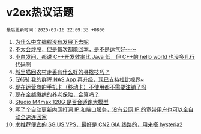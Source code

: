 # v2ex热议话题

`最后更新时间：2025-03-16 22:09:33 +0800`

1. [为什么中文编程没有发展下去呢](https://www.v2ex.com/t/1118805)
1. [不太会炒股，但是每次都能回本，是不是运气好～～](https://www.v2ex.com/t/1118760)
1. [小白发问，都说 C++开发效率比 Java 低，但 C++的 hello world 也没多几行代码啊](https://www.v2ex.com/t/1118729)
1. [城里猫回农村走丢有什么好的寻找技巧？](https://www.v2ex.com/t/1118756)
1. [[送码] 我的群晖 NAS App 再升级，现已支持杜比视界~](https://www.v2ex.com/t/1118750)
1. [现在运营商的手机卡（移动卡）不使用都不需要注销了吗](https://www.v2ex.com/t/1118746)
1. [现在全额缴纳的养老保险，合算吗？](https://www.v2ex.com/t/1118798)
1. [Studio M4max 128G 是否合适跑大模型](https://www.v2ex.com/t/1118789)
1. [写了个自动更新内网打洞 IP 和端口服务，没有公网 IP 的宽带用户也可以全自动全速连回家](https://www.v2ex.com/t/1118793)
1. [求推荐便宜的 SG US VPS，最好是 CN2 GIA 线路的，用来搭 hysteria2](https://www.v2ex.com/t/1118734)

